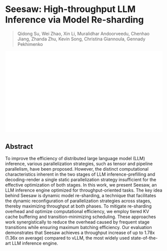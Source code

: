 # Seesaw: High-throughput LLM Inference via Model Re-sharding

> Qidong Su, Wei Zhao, Xin Li, Muralidhar Andoorveedu, Chenhao Jiang, Zhanda Zhu, Kevin Song, Christina Giannoula, Gennady Pekhimenko

<p align="center">
<img src="../../blank.jpg" width="600" title="blank">
</p>

## Abstract

To improve the efficiency of distributed large language model (LLM)
inference, various parallelization strategies, such as tensor and pipeline
parallelism, have been proposed. However, the distinct computational
characteristics inherent in the two stages of LLM inference-prefilling and
decoding-render a single static parallelization strategy insufficient for the
effective optimization of both stages. In this work, we present Seesaw, an LLM
inference engine optimized for throughput-oriented tasks. The key idea behind
Seesaw is dynamic model re-sharding, a technique that facilitates the dynamic
reconfiguration of parallelization strategies across stages, thereby maximizing
throughput at both phases. To mitigate re-sharding overhead and optimize
computational efficiency, we employ tiered KV cache buffering and
transition-minimizing scheduling. These approaches work synergistically to
reduce the overhead caused by frequent stage transitions while ensuring maximum
batching efficiency. Our evaluation demonstrates that Seesaw achieves a
throughput increase of up to 1.78x (1.36x on average) compared to vLLM, the
most widely used state-of-the-art LLM inference engine.
